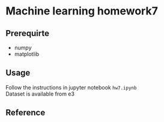 # Machine learning homework7

## Prerequirte
- numpy
- matplotlib

## Usage
Follow the instructions in jupyter notebook `hw7.ipynb`  
Dataset is available from e3

## Reference
